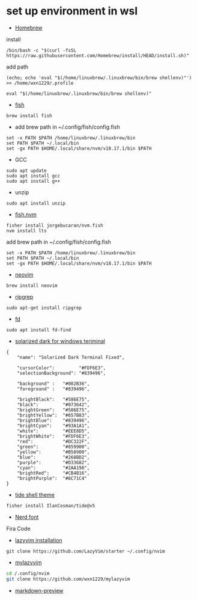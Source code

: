 # set up environment in wsl

- [Homebrew]("https://brew.sh/")

install
```shell
/bin/bash -c "$(curl -fsSL https://raw.githubusercontent.com/Homebrew/install/HEAD/install.sh)"
```


add path  
```shell
(echo; echo 'eval "$(/home/linuxbrew/.linuxbrew/bin/brew shellenv)"') >> /home/wxn1229/.profile
```

```shell
eval "$(/home/linuxbrew/.linuxbrew/bin/brew shellenv)"
```



- [fish]('https://github.com/fish-shell/fish-shell')

```shell
brew install fish
```
- add brew path in ~/.config/fish/config.fish 
```shell
set -x PATH $PATH /home/linuxbrew/.linuxbrew/bin
set PATH $PATH ~/.local/bin
set -gx PATH $HOME/.local/share/nvm/v18.17.1/bin $PATH
```
- GCC
```shell
sudo apt update
sudo apt install gcc
sudo apt install g++

```
- unzip 
```shell
sudo apt install unzip
```
- [fish.nvm]('https://github.com/jorgebucaran/nvm.fish')
```shell
fisher install jorgebucaran/nvm.fish
nvm install lts
```
add brew path in ~/.config/fish/config.fish 
```shell
set -x PATH $PATH /home/linuxbrew/.linuxbrew/bin
set PATH $PATH ~/.local/bin
set -gx PATH $HOME/.local/share/nvm/v18.17.1/bin $PATH
```
- [neovim]('https://github.com/neovim/neovim/wiki/Installing-Neovim')

```shell
brew install neovim
```

- [ripgrep]('https://github.com/BurntSushi/ripgrep')

```shell
sudo apt-get install ripgrep
```

- [fd]('https://github.com/sharkdp/fd')

```shell
sudo apt install fd-find

```

- [solarized dark for windows teriminal]('https://github.com/ANK-dev/solarized-terminal-fixed')
```josn
{
    "name": "Solarized Dark Terminal Fixed",

    "cursorColor":         "#FDF6E3",
    "selectionBackground": "#839496",

    "background" :   "#002B36",
    "foreground" :   "#839496",

    "brightBlack":   "#586E75",
    "black":         "#073642",
    "brightGreen":   "#586E75",
    "brightYellow":  "#657B83",
    "brightBlue":    "#839496", 
    "brightCyan":    "#93A1A1", 
    "white":         "#EEE8D5",
    "brightWhite":   "#FDF6E3",
    "red":           "#DC322F",
    "green":         "#859900",
    "yellow":        "#B58900",
    "blue":          "#268BD2",
    "purple":        "#D33682",
    "cyan":          "#2AA198",
    "brightRed":     "#CB4B16",
    "brightPurple":  "#6C71C4"
}
```
- [tide shell theme]('https://github.com/IlanCosman/tide')

```shell
fisher install IlanCosman/tide@v5
```


- [Nerd font]('https://www.nerdfonts.com/')


Fira Code

- [lazyvim installation]('https://www.lazyvim.org/installation')
```shell
git clone https://github.com/LazyVim/starter ~/.config/nvim
```

- [mylazyvim]('https://github.com/wxn1229/mylazyvim')
```bash
cd /.config/nvim
git clone https://github.com/wxn1229/mylazyvim 
```
- [markdown-preview]('https://github.com/wxn1229/note.md/blob/main/markdown-preview.md') 
